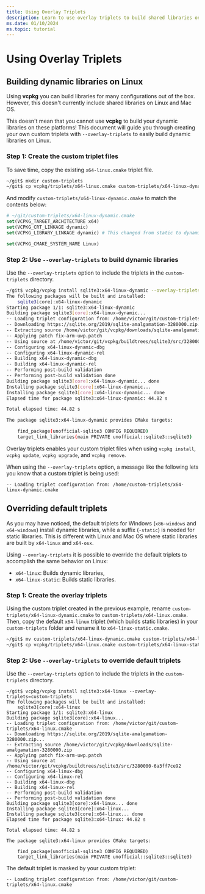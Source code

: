 ```yaml
---
title: Using Overlay Triplets
description: Learn to use overlay triplets to build shared libraries on Linux.
ms.date: 01/10/2024
ms.topic: tutorial
---
```

# Using Overlay Triplets

## Building dynamic libraries on Linux

Using **vcpkg** you can build libraries for many configurations out of the box. However, this doesn't currently include shared libraries on Linux and Mac OS.

This doesn't mean that you cannot use **vcpkg** to build your dynamic libraries on these platforms! This document will guide you through creating your own custom triplets with `--overlay-triplets` to easily build dynamic libraries on Linux.

### Step 1: Create the custom triplet files

To save time, copy the existing `x64-linux.cmake` triplet file.

```sh
~/git$ mkdir custom-triplets
~/git$ cp vcpkg/triplets/x64-linux.cmake custom-triplets/x64-linux-dynamic.cmake
```

And modify `custom-triplets/x64-linux-dynamic.cmake` to match the contents below:

```cmake
# ~/git/custom-triplets/x64-linux-dynamic.cmake
set(VCPKG_TARGET_ARCHITECTURE x64)
set(VCPKG_CRT_LINKAGE dynamic)
set(VCPKG_LIBRARY_LINKAGE dynamic) # This changed from static to dynamic

set(VCPKG_CMAKE_SYSTEM_NAME Linux)
```

### Step 2: Use `--overlay-triplets` to build dynamic libraries

Use the `--overlay-triplets` option to include the triplets in the `custom-triplets` directory.

```sh
~/git$ vcpkg/vcpkg install sqlite3:x64-linux-dynamic --overlay-triplets=custom-triplets
The following packages will be built and installed:
    sqlite3[core]:x64-linux-dynamic
Starting package 1/1: sqlite3:x64-linux-dynamic
Building package sqlite3[core]:x64-linux-dynamic...
-- Loading triplet configuration from: /home/victor/git/custom-triplets/x64-linux-dynamic.cmake
-- Downloading https://sqlite.org/2019/sqlite-amalgamation-3280000.zip...
-- Extracting source /home/victor/git/vcpkg/downloads/sqlite-amalgamation-3280000.zip
-- Applying patch fix-arm-uwp.patch
-- Using source at /home/victor/git/vcpkg/buildtrees/sqlite3/src/3280000-6a3ff7ce92
-- Configuring x64-linux-dynamic-dbg
-- Configuring x64-linux-dynamic-rel
-- Building x64-linux-dynamic-dbg
-- Building x64-linux-dynamic-rel
-- Performing post-build validation
-- Performing post-build validation done
Building package sqlite3[core]:x64-linux-dynamic... done
Installing package sqlite3[core]:x64-linux-dynamic...
Installing package sqlite3[core]:x64-linux-dynamic... done
Elapsed time for package sqlite3:x64-linux-dynamic: 44.82 s

Total elapsed time: 44.82 s

The package sqlite3:x64-linux-dynamic provides CMake targets:

    find_package(unofficial-sqlite3 CONFIG REQUIRED)
    target_link_libraries(main PRIVATE unofficial::sqlite3::sqlite3)
```

Overlay triplets enables your custom triplet files when using `vcpkg install`, `vcpkg update`, `vcpkg upgrade`, and `vcpkg remove`.

When using the `--overlay-triplets` option, a message like the following lets you know that a custom triplet is being used:

```console
-- Loading triplet configuration from: /home/custom-triplets/x64-linux-dynamic.cmake
```

## Overriding default triplets

As you may have noticed, the default triplets for Windows (`x86-windows` and `x64-windows`) install dynamic libraries, while a suffix (`-static`) is needed for static libraries. This is different with Linux and Mac OS where static libraries are built by `x64-linux` and `x64-osx`.

Using `--overlay-triplets` it is possible to override the default triplets to accomplish the same behavior on Linux:

- `x64-linux`: Builds dynamic libraries,
- `x64-linux-static`: Builds static libraries.

### Step 1: Create the overlay triplets

Using the custom triplet created in the previous example, rename `custom-triplets/x64-linux-dynamic.cmake` to `custom-triplets/x64-linux.cmake`. Then, copy the default `x64-linux` triplet (which builds static libraries) in your `custom-triplets` folder and rename it to `x64-linux-static.cmake`.

```sh
~/git$ mv custom-triplets/x64-linux-dynamic.cmake custom-triplets/x64-linux.cmake
~/git$ cp vcpkg/triplets/x64-linux.cmake custom-triplets/x64-linux-static.cmake
```

### Step 2: Use `--overlay-triplets` to override default triplets

Use the `--overlay-triplets` option to include the triplets in the `custom-triplets` directory.

```console
~/git$ vcpkg/vcpkg install sqlite3:x64-linux --overlay-triplets=custom-triplets
The following packages will be built and installed:
    sqlite3[core]:x64-linux
Starting package 1/1: sqlite3:x64-linux
Building package sqlite3[core]:x64-linux...
-- Loading triplet configuration from: /home/victor/git/custom-triplets/x64-linux.cmake
-- Downloading https://sqlite.org/2019/sqlite-amalgamation-3280000.zip...
-- Extracting source /home/victor/git/vcpkg/downloads/sqlite-amalgamation-3280000.zip
-- Applying patch fix-arm-uwp.patch
-- Using source at /home/victor/git/vcpkg/buildtrees/sqlite3/src/3280000-6a3ff7ce92
-- Configuring x64-linux-dbg
-- Configuring x64-linux-rel
-- Building x64-linux-dbg
-- Building x64-linux-rel
-- Performing post-build validation
-- Performing post-build validation done
Building package sqlite3[core]:x64-linux... done
Installing package sqlite3[core]:x64-linux...
Installing package sqlite3[core]:x64-linux... done
Elapsed time for package sqlite3:x64-linux: 44.82 s

Total elapsed time: 44.82 s

The package sqlite3:x64-linux provides CMake targets:

    find_package(unofficial-sqlite3 CONFIG REQUIRED)
    target_link_libraries(main PRIVATE unofficial::sqlite3::sqlite3)
```

The default triplet is masked by your custom triplet:

```console
-- Loading triplet configuration from: /home/victor/git/custom-triplets/x64-linux.cmake
```
